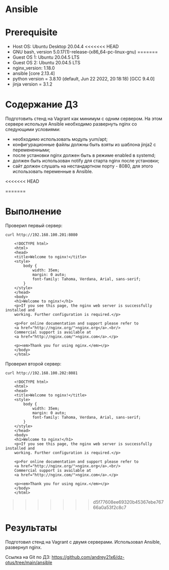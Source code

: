# Ansible

# **Prerequisite**

- Host OS: Ubuntu Desktop 20.04.4
<<<<<<< HEAD
- GNU bash, version 5.0.17(1)-release-(x86_64-pc-linux-gnu)
=======
- Guest OS 1: Ubuntu 20.04.5 LTS
- Guest OS 2: Ubuntu 20.04.5 LTS
- nginx_version: 1.18.0
- ansible [core 2.13.4]
- python version = 3.8.10 (default, Jun 22 2022, 20:18:18) [GCC 9.4.0]
- jinja version = 3.1.2

# **Содержание ДЗ**

Подготовить стенд на Vagrant как минимум с одним сервером. На этом сервере используя Ansible необходимо развернуть nginx со следующими условиями:

* необходимо использовать модуль yum/apt;
* конфигурационные файлы должны быть взяты из шаблона jinja2 с перемененными;
* после установки nginx должен быть в режиме enabled в systemd;
* должен быть использован notify для старта nginx после установки;
* сайт должен слушать на нестандартном порту - 8080, для этого использовать переменные в Ansible.

<<<<<<< HEAD

=======
# **Выполнение**

Проверил первый сервер:
```
curl http://192.168.100.201:8080

    <!DOCTYPE html>
    <html>
    <head>
    <title>Welcome to nginx!</title>
    <style>
        body {
            width: 35em;
            margin: 0 auto;
            font-family: Tahoma, Verdana, Arial, sans-serif;
        }
    </style>
    </head>
    <body>
    <h1>Welcome to nginx!</h1>
    <p>If you see this page, the nginx web server is successfully installed and
    working. Further configuration is required.</p>

    <p>For online documentation and support please refer to
    <a href="http://nginx.org/">nginx.org</a>.<br/>
    Commercial support is available at
    <a href="http://nginx.com/">nginx.com</a>.</p>

    <p><em>Thank you for using nginx.</em></p>
    </body>
    </html>
```

Проверил второй сервер:
```
curl http://192.168.100.202:8081

    <!DOCTYPE html>
    <html>
    <head>
    <title>Welcome to nginx!</title>
    <style>
        body {
            width: 35em;
            margin: 0 auto;
            font-family: Tahoma, Verdana, Arial, sans-serif;
        }
    </style>
    </head>
    <body>
    <h1>Welcome to nginx!</h1>
    <p>If you see this page, the nginx web server is successfully installed and
    working. Further configuration is required.</p>

    <p>For online documentation and support please refer to
    <a href="http://nginx.org/">nginx.org</a>.<br/>
    Commercial support is available at
    <a href="http://nginx.com/">nginx.com</a>.</p>

    <p><em>Thank you for using nginx.</em></p>
    </body>
    </html>
```
>>>>>>> d5f77608ee69320b45367ebe76766a0a53f2c8c7

# **Результаты**

Подготовил стенд на Vagrant с двумя серверами. Использовал Ansible, развернул nginx.

Ссылка на Git по ДЗ: https://github.com/andrey21x6/dz-otus/tree/main/ansible
